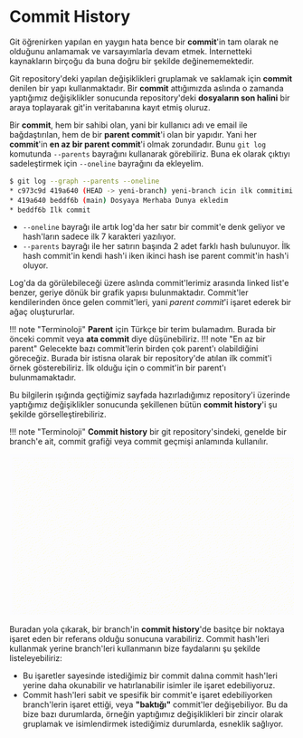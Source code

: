 # Commit History

Git öğrenirken yapılan en yaygın hata bence bir **commit**'in tam olarak ne olduğunu anlamamak ve varsayımlarla devam etmek. İnternetteki kaynakların birçoğu da buna doğru bir şekilde değinememektedir.

Git repository'deki yapılan değişiklikleri gruplamak ve saklamak için **commit** denilen bir yapı kullanmaktadır. Bir **commit** attığımızda aslında o zamanda yaptığımız değişiklikler sonucunda repository'deki **dosyaların son halini** bir araya toplayarak git'in veritabanına kayıt etmiş oluruz.

Bir **commit**, hem bir sahibi olan, yani bir kullanıcı adı ve email ile bağdaştırılan, hem de bir **parent commit**'i olan bir yapıdır. Yani her **commit**'in **en az bir parent commit**'i olmak zorundadır. Bunu `git log` komutunda `--parents` bayrağını kullanarak görebiliriz. Buna ek olarak çıktıyı sadeleştirmek için `--oneline` bayrağını da ekleyelim.

```bash
$ git log --graph --parents --oneline
* c973c9d 419a640 (HEAD -> yeni-branch) yeni-branch icin ilk commitimi atiyorum
* 419a640 beddf6b (main) Dosyaya Merhaba Dunya ekledim
* beddf6b Ilk commit
```

- `--oneline` bayrağı ile artık log'da her satır bir commit'e denk geliyor ve hash'ların sadece ilk 7 karakteri yazılıyor.
- `--parents` bayrağı ile her satırın başında 2 adet farklı hash bulunuyor. İlk hash commit'in kendi hash'i iken ikinci hash ise parent commit'in hash'i oluyor.

Log'da da görülebileceği üzere aslında commit'lerimiz arasında linked list'e benzer, geriye dönük bir grafik yapısı bulunmaktadır. Commit'ler kendilerinden önce gelen commit'leri, yani *parent commit*'i işaret ederek bir ağaç oluştururlar.

!!! note "Terminoloji"
    **Parent** için Türkçe bir terim bulamadım. Burada bir önceki commit veya **ata commit** diye düşünebiliriz.
!!! note "En az bir parent"
    Gelecekte bazı commit'lerin birden çok parent'ı olabildiğini göreceğiz. Burada bir istisna olarak bir repository'de atılan ilk commit'i örnek gösterebiliriz. İlk olduğu için o commit'in bir parent'ı bulunmamaktadır.

Bu bilgilerin ışığında geçtiğimiz sayfada hazırladığımız repository'i üzerinde yaptığımız değişiklikler sonucunda şekillenen bütün **commit history**'i şu şekilde görselleştirebiliriz.

!!! note "Terminoloji"
    **Commit history** bir git repository'sindeki, genelde bir branch'e ait, commit grafiği veya commit geçmişi anlamında kullanılır.

![image info](./images/commit-history-1.gif)

Buradan yola çıkarak, bir branch'in **commit history**'de basitçe bir noktaya işaret eden bir referans olduğu sonucuna varabiliriz. Commit hash'leri kullanmak yerine branch'leri kullanmanın bize faydalarını şu şekilde listeleyebiliriz:

- Bu işaretler sayesinde istediğimiz bir commit dalına commit hash'leri yerine daha okunabilir ve hatırlanabilir isimler ile işaret edebiliyoruz.
- Commit hash'leri sabit ve spesifik bir commit'e işaret edebiliyorken branch'lerin işaret ettiği, veya **"baktığı"** commit'ler değişebiliyor. Bu da bize bazı durumlarda, örneğin yaptığımız değişiklikleri bir zincir olarak gruplamak ve isimlendirmek istediğimiz durumlarda, esneklik sağlıyor.